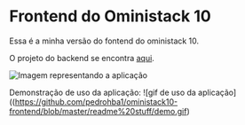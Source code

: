 # Frontend do Oministack 10
Essa é a minha versão do fontend do oministack 10.

O projeto do backend se encontra [aqui](https://github.com/pedrohba1/oministack10-backend).



![Imagem representando a aplicação](https://github.com/pedrohba1/oministack10-frontend/blob/master/readme%20stuff/screenshot.png)



Demonstração de uso da aplicação:
![gif de uso da aplicação]((https://github.com/pedrohba1/oministack10-frontend/blob/master/readme%20stuff/demo.gif)
